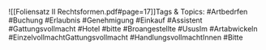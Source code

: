
![[Foliensatz II Rechtsformen.pdf#page=17]]Tags & Topics:
   #Artbedrfen
   #Buchung
   #Erlaubnis
   #Genehmigung
   #Einkauf
   #Assistent
   #Gattungsvollmacht
   #Hotel
   #bitte
   #Broangestellte
   #UsusIm
   #Artabwickeln
   #EinzelvollmachtGattungsvollmacht
   #HandlungsvollmachtInnen
   #Bitte